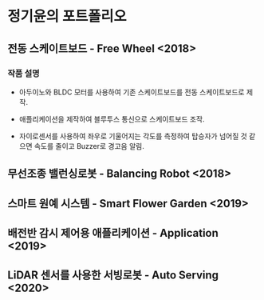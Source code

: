 # 정기윤의 포트폴리오
## 전동 스케이트보드 - Free Wheel <2018>
### 작품 설명
+ 아두이노와 BLDC 모터를 사용하여 기존 스케이트보드를 전동 스케이트보드로 제작.

+ 애플리케이션을 제작하여 블루투스 통신으로 스케이트보드 조작.

+ 자이로센서를 사용하여 좌우로 기울어지는 각도를 측정하여 탑승자가 넘어질 것 같으면 속도를 줄이고 Buzzer로 경고음 알림.

## 무선조종 밸런싱로봇 - Balancing Robot <2018>

## 스마트 원예 시스템 - Smart Flower Garden <2019>

## 배전반 감시 제어용 애플리케이션 - Application <2019>

## LiDAR 센서를 사용한 서빙로봇 - Auto Serving <2020>
